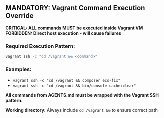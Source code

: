 ## MANDATORY: Vagrant Command Execution Override

**CRITICAL: ALL commands MUST be executed inside Vagrant VM**
**FORBIDDEN: Direct host execution - will cause failures**

### Required Execution Pattern:
```bash
vagrant ssh -c "cd /vagrant && <command>"
```

### Examples:
- `vagrant ssh -c "cd /vagrant && composer ecs-fix"`
- `vagrant ssh -c "cd /vagrant && bin/console cache:clear"`

**All commands from AGENTS.md must be wrapped with the Vagrant SSH pattern.**

**Working directory:** Always include `cd /vagrant &&` to ensure correct path